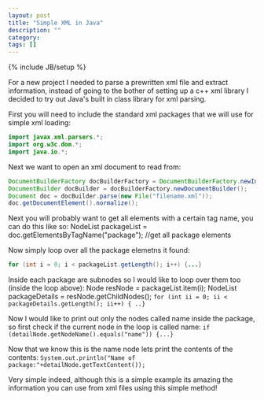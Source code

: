 ```yaml
---
layout: post
title: "Simple XML in Java"
description: ""
category:
tags: []
---
```

{% include JB/setup %}

For a new project I needed to parse a prewritten xml file and extract information, instead of going to the bother of setting up a c++ xml library I decided to try out Java's built in class library for xml parsing.

First you will need to include the standard xml packages that we will use for simple xml loading:
```java
import javax.xml.parsers.*;
import org.w3c.dom.*;
import java.io.*;
```

Next we want to open an xml document to read from:
```java
DocumentBuilderFactory docBuilderFactory = DocumentBuilderFactory.newInstance();
DocumentBuilder docBuilder = docBuilderFactory.newDocumentBuilder();
Document doc = docBuilder.parse(new File("filename.xml"));
doc.getDocumentElement().normalize();
```

Next you will probably want to get all elements with a certain tag name, you can do this like so:
NodeList packageList = doc.getElementsByTagName("package"); //get all package elements

Now simply loop over all the package elemetns it found:
```java
for (int i = 0; i < packageList.getLength(); i++) {...}
```

Inside each package are subnodes so I would like to loop over them too (inside the loop above):
Node resNode = packageList.item(i);
NodeList packageDetails = resNode.getChildNodes();
```for (int ii = 0; ii < packageDetails.getLength(); ii++) { ..}```

Now I would like to print out only the nodes called name inside the package, so first check if the current node in the loop is called name:
```if (detailNode.getNodeName().equals("name")) {...}```

Now that we know this is the name node lets print the contents of the <name>contents</name>:
```System.out.println("Name of package:"+detailNode.getTextContent());```

Very simple indeed, although this is a simple example its amazing the information you can use from xml files using this simple method!